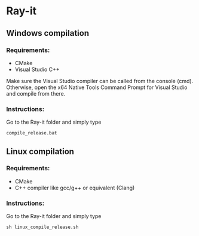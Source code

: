 # Ray-it

## Windows compilation

### Requirements:
- CMake
- Visual Studio C++

Make sure the Visual Studio compiler can be called from the console (cmd). Otherwise, open the x64 Native Tools Command Prompt for Visual Studio and compile from there.

### Instructions:
Go to the Ray-it folder and simply type
```Shell
compile_release.bat
```

## Linux compilation

### Requirements:
- CMake
- C++ compiler like gcc/g++ or equivalent (Clang)

### Instructions:
Go to the Ray-it folder and simply type
```Shell
sh linux_compile_release.sh
```
  
